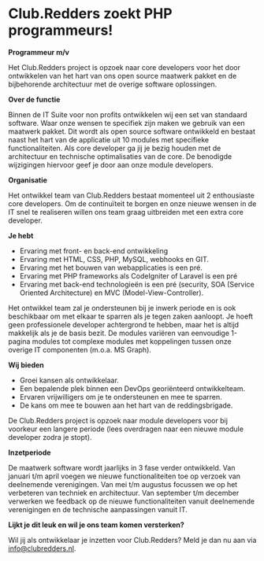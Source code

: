 # **Club.Redders zoekt PHP programmeurs!**

**Programmeur m/v**

Het Club.Redders project is opzoek naar core developers voor het door ontwikkelen van het hart van ons open source maatwerk pakket en de bijbehorende architectuur met de overige software oplossingen.

**Over de functie**

Binnen de IT Suite voor non profits ontwikkelen wij een set van standaard software. Waar onze wensen te specifiek zijn maken we gebruik van een maatwerk pakket. Dit wordt als open source software ontwikkeld en bestaat naast het hart van de applicatie uit 10 modules met specifieke functionaliteiten. Als core developer ga jij je bezig houden met de architectuur en technische optimalisaties van de core. De benodigde wijzigingen hiervoor geef je door aan onze module developers.

**Organisatie**

Het ontwikkel team van Club.Redders bestaat momenteel uit 2 enthousiaste core developers. Om de continuïteit te borgen en onze nieuwe wensen in de IT snel te realiseren willen ons team graag uitbreiden met een extra core developer.

**Je hebt**

- Ervaring met front- en back-end ontwikkeling
- Ervaring met HTML, CSS, PHP, MySQL, webhooks en GIT.
- Ervaring met het bouwen van webapplicaties is een pré.
- Ervaring met PHP frameworks als CodeIgniter of Laravel is een pré
- Ervaring met back-end technologieën is een pré (security, SOA (Service Oriented Architecture) en MVC (Model-View-Controller).

Het ontwikkel team zal je ondersteunen bij je inwerk periode en is ook beschikbaar om met elkaar te sparren als je tegen zaken aanloopt. Je hoeft geen professionele developer achtergrond te hebben, maar het is altijd makkelijk als je de basis bezit. De modules variëren van eenvoudige 1-pagina modules tot complexe modules met koppelingen tussen onze overige IT componenten (m.o.a. MS Graph).

**Wij bieden**

- Groei kansen als ontwikkelaar.
- Een bepalende plek binnen een DevOps georiënteerd ontwikkelteam.
- Ervaren vrijwilligers om je te ondersteunen en mee te sparren.
- De kans om mee te bouwen aan het hart van de reddingsbrigade.

De Club.Redders project is opzoek naar module developers voor bij voorkeur een langere periode (lees overdragen naar een nieuwe module developer zodra je stopt).

**Inzetperiode**

De maatwerk software wordt jaarlijks in 3 fase verder ontwikkeld. Van januari t/m april voegen we nieuwe functionaliteiten toe op verzoek van deelnemende verenigingen. Van mei t/m augustus focussen we op het verbeteren van techniek en architectuur. Van september t/m december verwerken we feedback op de nieuwe functionaliteiten vanuit deelnemende verenigingen en de technische aanpassingen vanuit IT.

**Lijkt je dit leuk en wil je ons team komen versterken?**

Wil jij als ontwikkelaar je inzetten voor Club.Redders? Meld je dan nu aan via [info@clubredders.nl](mailto:info@clubredders.nl?subject=Aanmelding%20vacature%20ontwikkelaar).